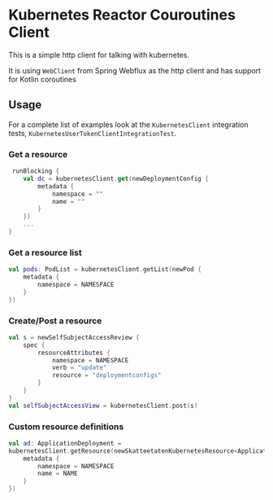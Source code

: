 # Kubernetes Reactor Couroutines Client

This is a simple http client for talking with kubernetes. 

It is using `WebClient` from Spring Webflux as the http client and has support for Kotlin coroutines


## Usage

For a complete list of examples look at the `KubernetesClient` integration tests, `KubernetesUserTokenClientIntegrationTest`.

### Get a resource 

```kotlin
 runBlocking {
    val dc = kubernetesClient.get(newDeploymentConfig {
        metadata {
            namespace = ""
            name = ""
        }
    })
    ...
}
```

### Get a resource list

```kotlin
val pods: PodList = kubernetesClient.getList(newPod {
    metadata {
        namespace = NAMESPACE
    }
})
``` 

### Create/Post a resource

```kotlin
val s = newSelfSubjectAccessReview {
    spec {
        resourceAttributes {
            namespace = NAMESPACE
            verb = "update"
            resource = "deploymentconfigs"
        }
    }
}
val selfSubjectAccessView = kubernetesClient.post(s)
```

### Custom resource definitions

```kotlin
val ad: ApplicationDeployment =
kubernetesClient.getResource(newSkatteetatenKubernetesResource<ApplicationDeployment> {
    metadata {
        namespace = NAMESPACE
        name = NAME
    }
})
```
